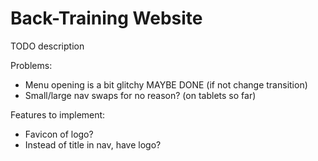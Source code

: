 # Back-Training Website

TODO description

Problems:
* Menu opening is a bit glitchy MAYBE DONE (if not change transition)
* Small/large nav swaps for no reason? (on tablets so far)

Features to implement:
- Favicon of logo?
- Instead of title in nav, have logo?
